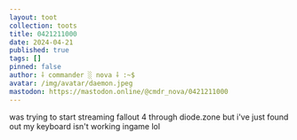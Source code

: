 ```yaml
---
layout: toot
collection: toots
title: 0421211000
date: 2024-04-21
published: true
tags: []
pinned: false
author: ⸸ commander ░ nova ⸸ :~$
avatar: /img/avatar/daemon.jpeg
mastodon: https://mastodon.online/@cmdr_nova/0421211000
---
```


was trying to start streaming fallout 4 through diode.zone but i've just found out my keyboard isn't working ingame lol
